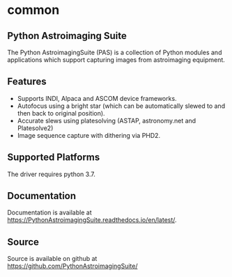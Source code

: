 # common
Python Astroimaging Suite
-------------------------

The Python AstroimagingSuite (PAS) is a collection of Python modules and
applications which support capturing images from astroimaging equipment.

Features
---------

 - Supports INDI, Alpaca and ASCOM device frameworks.
 - Autofocus using a bright star (which can be automatically slewed to
   and then back to original position).
 - Accurate slews using platesolving (ASTAP, astronomy.net and Platesolve2)
 - Image sequence capture with dithering via PHD2.

Supported Platforms
-------------------

The driver requires python 3.7.

Documentation
-------------

Documentation is available at https://PythonAstroimagingSuite.readthedocs.io/en/latest/.

Source
------

Source is available on github at https://github.com/PythonAstroimagingSuite/
